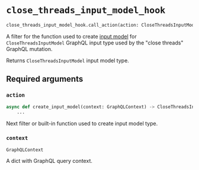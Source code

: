 # `close_threads_input_model_hook`

```python
close_threads_input_model_hook.call_action(action: CloseThreadsInputModelAction, context: GraphQLContext)
```

A filter for the function used to create [input model](https://pydantic-docs.helpmanual.io/usage/models/) for `CloseThreadsInputModel` GraphQL input type used by the "close threads" GraphQL mutation.

Returns `CloseThreadsInputModel` input model type.


## Required arguments

### `action`

```python
async def create_input_model(context: GraphQLContext) -> CloseThreadsInputModel:
    ...
```

Next filter or built-in function used to create input model type.


### `context`

```python
GraphQLContext
```

A dict with GraphQL query context.